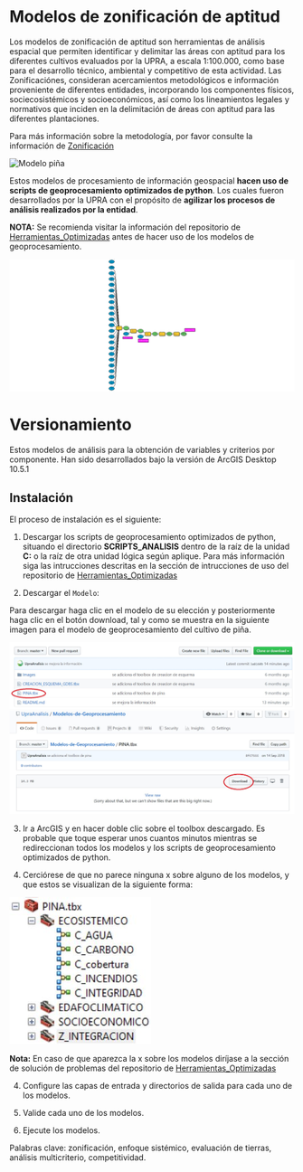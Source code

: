 
# Modelos de zonificación de aptitud

Los modelos de zonificación de aptitud son herramientas de análisis espacial que permiten identificar y delimitar las áreas con aptitud para los diferentes cultivos evaluados por la UPRA, a 
escala 1:100.000, como base para el desarrollo técnico, ambiental y competitivo de esta actividad. Las Zonificaciónes, consideran acercamientos 
metodológicos e información proveniente de diferentes entidades, incorporando los componentes físicos, sociecosistémicos y socioeconómicos, 
así como los lineamientos legales y normativos que inciden en la delimitación de áreas con aptitud para las diferentes plantaciones.

Para más información sobre la metodología, por favor consulte la información de [Zonificación](https://www.upra.gov.co/web/guest/uso-y-adecuacion-de-tierras/evaluacion-de-tierras/zonificacion)

![Modelo piña](Images/MODELO_PIÑA.jpg)

Estos modelos de procesamiento de información geospacial **hacen uso de scripts de geoprocesamiento optimizados de python**. Los cuales fueron desarrollados por la UPRA con el propósito de **agilizar los procesos de análisis realizados por la entidad**.

**NOTA:** Se recomienda visitar la información del repositorio de [Herramientas_Optimizadas](https://github.com/UpraAnalisis/Herramientas_Optimizadas) antes de hacer uso de los modelos de geoprocesamiento.

![Select Criterio](Images/modelo_pina2.png)

# Versionamiento
Estos modelos de análisis para la obtención de variables y criterios por componente. Han sido desarrollados bajo la versión de ArcGIS Desktop 10.5.1


## Instalación

El proceso de instalación es el siguiente:

1. Descargar los scripts de geoprocesamiento optimizados de python, situando el directorio **SCRIPTS_ANALISIS** dentro de la raíz de la unidad **C:** o la raíz de otra unidad lógica según aplique. Para más información siga las intrucciones descritas en la sección de intrucciones de uso del repositorio de [Herramientas_Optimizadas](https://github.com/UpraAnalisis/Herramientas_Optimizadas#instrucciones-de-uso)  

2. Descargar el `Modelo`:

Para descargar haga clic en el modelo de su elección y posteriormente haga clic en el botón download, tal y como se muestra en la siguiente imagen para el modelo de geoprocesamiento del cultivo de piña.

![Selección modelo piña](Images/descarga_pinia.jpg)
![Descarga modelo piña](Images/descarga_pinia1.jpg)

3. Ir a ArcGIS y en hacer doble clic sobre el toolbox descargado. Es probable que toque esperar unos cuantos minutos mientras se redireccionan todos los modelos y los scripts de geoprocesamiento optimizados de python. 

3. Cerciórese de que no parece ninguna x sobre alguno de los modelos, y que estos se visualizan de la siguiente forma:

![Modelo_funcional](Images/modelos_pinia.JPG)

**Nota:** En caso de que aparezca la x sobre los modelos diríjase a la sección de solución de problemas del repositorio de [Herramientas_Optimizadas](https://github.com/UpraAnalisis/Herramientas_Optimizadas#soluci%C3%B3n-de-problemas) 

4. Configure las capas de entrada y directorios de salida para cada uno de los modelos.

5. Valide cada uno de los modelos.

7. Ejecute los modelos.

Palabras clave: zonificación, enfoque sistémico, evaluación de tierras, análisis multicriterio, competitividad.

